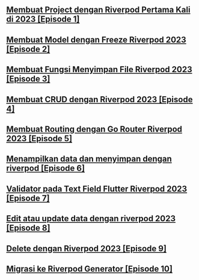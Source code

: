 [Membuat Project dengan Riverpod Pertama Kali di 2023 [Episode 1]](https://www.youtube.com/watch?v=e20cjy5G7Uk)
---
[Membuat Model dengan Freeze Riverpod 2023 [Episode 2]](https://www.youtube.com/watch?v=tR9Waaw73ac)
---
[Membuat Fungsi Menyimpan File Riverpod 2023 [Episode 3]](https://www.youtube.com/watch?v=f-9Affopqeg)
---
[Membuat CRUD dengan Riverpod 2023 [Episode 4]](https://www.youtube.com/watch?v=bwaRX68TzdA)
---
[Membuat Routing dengan Go Router Riverpod 2023 [Episode 5]](https://www.youtube.com/watch?v=ZsbT9Pm3U4o)
---
[Menampilkan data dan menyimpan dengan riverpod [Episode 6]](https://www.youtube.com/watch?v=s0dm-qoa0Tk)
---
[Validator pada Text Field Flutter Riverpod 2023 [Episode 7]](https://www.youtube.com/watch?v=fyB8n9IzZ3M)
---
[Edit atau update data dengan riverpod 2023 [Episode 8]](https://www.youtube.com/watch?v=Dn0-mItQm-s)
---
[Delete dengan Riverpod 2023 [Episode 9]](https://www.youtube.com/watch?v=3aMa1tTs3Zw)
---
[Migrasi ke Riverpod Generator [Episode 10]](https://www.youtube.com/watch?v=fJfblIcqg50)
---
